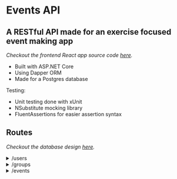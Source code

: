 # Events API

## A RESTful API made for an exercise focused event making app

<em>Checkout the frontend React app source code [here](https://github.com/lucaxue/boost-app-frontend).</em>

- Built with ASP.NET Core
- Using Dapper ORM
- Made for a Postgres database

Testing:

- Unit testing done with xUnit
- NSubstitute mocking library
- FluentAssertions for easier assertion syntax

## Routes
<em>Checkout the database design [here](https://drawsql.app/wedontbyte/diagrams/events-api#).</em>

<details>
  <summary>/users</summary>

- ### Methods:
  - Get all users
  - Get user by user id
  - Post user
  - Update user
  - Delete user
  - Get users by group id (query string)
    - `/users?groupId=1`
  - Get users by username (query string) 
    - `/users?username=JimBob`
  </details>

<details>
  <summary>/groups</summary>

- ### Methods:
  - Get all groups
  - Get group by group id
  - Post group
  - Update group
  - Delete group
  - Get group by name (query string) 
    - `/groups?name=Weekend Warriors`
  </details>

<details>
  <summary>/events</summary>

- ### Methods:
  - Get all events
  - Get event by events id
  - Post event
  - Update event
  - Delete event
  - Get events by group id (query string) 
    - `/events?groupId=1`
  </details>
  <br/>
